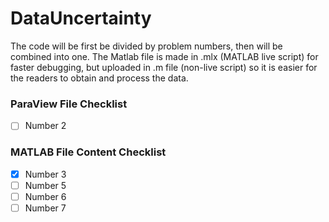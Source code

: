 # DataUncertainty
The code will be first be divided by problem numbers, then will be combined into one. 
The Matlab file is made in .mlx (MATLAB live script) for faster debugging, but uploaded in .m file (non-live script) so it is easier for the readers to obtain and process the data. 

### ParaView File Checklist
- [ ] Number 2

### MATLAB File Content Checklist
- [x] Number 3 
- [ ] Number 5
- [ ] Number 6
- [ ] Number 7
